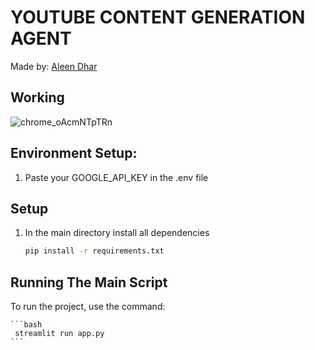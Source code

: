 # YOUTUBE CONTENT GENERATION AGENT
Made by: [Aleen Dhar](https://www.linkedin.com/in/aleendhar/)
## Working
![chrome_oAcmNTpTRn](https://github.com/AleenDhar/document-chatbot/assets/86429480/1f65c8cb-fdcc-495f-9e91-d71cf79153f8)


## Environment Setup:

1. Paste your GOOGLE_API_KEY in the .env file

## Setup
1. In the main directory install all dependencies

    ```bash
    pip install -r requirements.txt
    ```

## Running The Main Script

To run the project, use the command:

    ```bash
     streamlit run app.py
    ```

